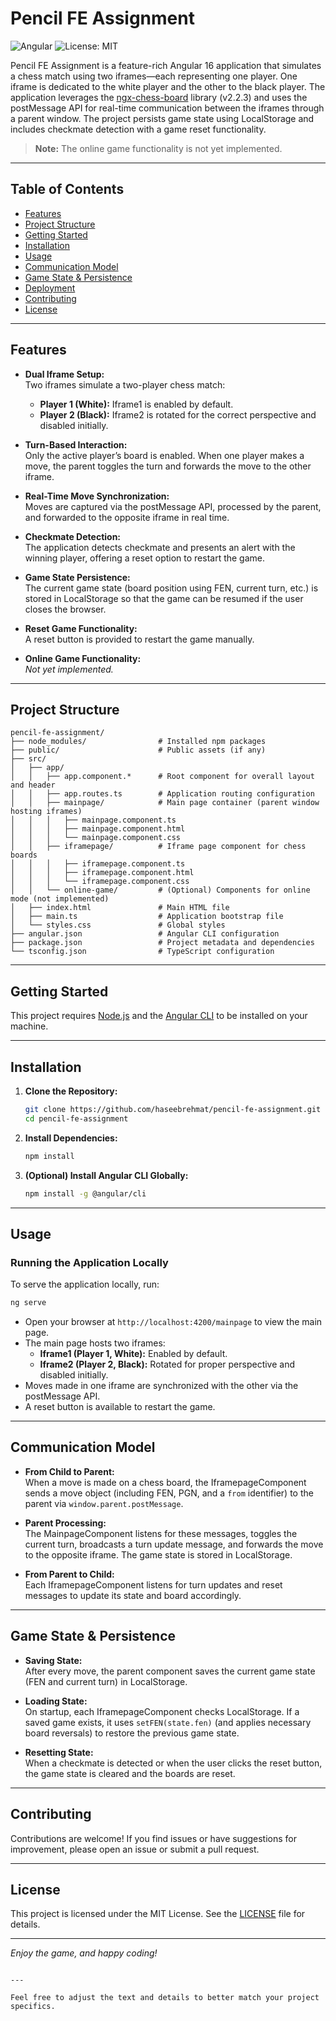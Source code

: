 # Pencil FE Assignment

![Angular](https://img.shields.io/badge/Angular-16-red)
![License: MIT](https://img.shields.io/badge/License-MIT-green)

Pencil FE Assignment is a feature-rich Angular 16 application that simulates a chess match using two iframes—each representing one player. One iframe is dedicated to the white player and the other to the black player. The application leverages the [ngx-chess-board](https://www.npmjs.com/package/ngx-chess-board) library (v2.2.3) and uses the postMessage API for real-time communication between the iframes through a parent window. The project persists game state using LocalStorage and includes checkmate detection with a game reset functionality.

> **Note:** The online game functionality is not yet implemented.

---

## Table of Contents

- [Features](#features)
- [Project Structure](#project-structure)
- [Getting Started](#getting-started)
- [Installation](#installation)
- [Usage](#usage)
- [Communication Model](#communication-model)
- [Game State & Persistence](#game-state--persistence)
- [Deployment](#deployment)
- [Contributing](#contributing)
- [License](#license)

---

## Features

- **Dual Iframe Setup:**  
  Two iframes simulate a two-player chess match:
  - **Player 1 (White):** Iframe1 is enabled by default.
  - **Player 2 (Black):** Iframe2 is rotated for the correct perspective and disabled initially.

- **Turn-Based Interaction:**  
  Only the active player’s board is enabled. When one player makes a move, the parent toggles the turn and forwards the move to the other iframe.

- **Real-Time Move Synchronization:**  
  Moves are captured via the postMessage API, processed by the parent, and forwarded to the opposite iframe in real time.

- **Checkmate Detection:**  
  The application detects checkmate and presents an alert with the winning player, offering a reset option to restart the game.

- **Game State Persistence:**  
  The current game state (board position using FEN, current turn, etc.) is stored in LocalStorage so that the game can be resumed if the user closes the browser.

- **Reset Game Functionality:**  
  A reset button is provided to restart the game manually.

- **Online Game Functionality:**  
  _Not yet implemented._

---

## Project Structure

```
pencil-fe-assignment/
├── node_modules/                # Installed npm packages
├── public/                      # Public assets (if any)
├── src/
│   ├── app/
│   │   ├── app.component.*      # Root component for overall layout and header
│   │   ├── app.routes.ts        # Application routing configuration
│   │   ├── mainpage/            # Main page container (parent window hosting iframes)
│   │   │   ├── mainpage.component.ts
│   │   │   ├── mainpage.component.html
│   │   │   └── mainpage.component.css
│   │   ├── iframepage/          # Iframe page component for chess boards
│   │   │   ├── iframepage.component.ts
│   │   │   ├── iframepage.component.html
│   │   │   └── iframepage.component.css
│   │   └── online-game/         # (Optional) Components for online mode (not implemented)
│   ├── index.html               # Main HTML file
│   ├── main.ts                  # Application bootstrap file
│   └── styles.css               # Global styles
├── angular.json                 # Angular CLI configuration
├── package.json                 # Project metadata and dependencies
└── tsconfig.json                # TypeScript configuration
```

---

## Getting Started

This project requires [Node.js](https://nodejs.org/) and the [Angular CLI](https://angular.io/cli) to be installed on your machine.

---

## Installation

1. **Clone the Repository:**

   ```bash
   git clone https://github.com/haseebrehmat/pencil-fe-assignment.git
   cd pencil-fe-assignment
   ```

2. **Install Dependencies:**

   ```bash
   npm install
   ```

3. **(Optional) Install Angular CLI Globally:**

   ```bash
   npm install -g @angular/cli
   ```

---

## Usage

### Running the Application Locally

To serve the application locally, run:

```bash
ng serve
```

- Open your browser at `http://localhost:4200/mainpage` to view the main page.
- The main page hosts two iframes:
  - **Iframe1 (Player 1, White):** Enabled by default.
  - **Iframe2 (Player 2, Black):** Rotated for proper perspective and disabled initially.
- Moves made in one iframe are synchronized with the other via the postMessage API.
- A reset button is available to restart the game.

---

## Communication Model

- **From Child to Parent:**  
  When a move is made on a chess board, the IframepageComponent sends a move object (including FEN, PGN, and a `from` identifier) to the parent via `window.parent.postMessage`.

- **Parent Processing:**  
  The MainpageComponent listens for these messages, toggles the current turn, broadcasts a turn update message, and forwards the move to the opposite iframe. The game state is stored in LocalStorage.

- **From Parent to Child:**  
  Each IframepageComponent listens for turn updates and reset messages to update its state and board accordingly.

---

## Game State & Persistence

- **Saving State:**  
  After every move, the parent component saves the current game state (FEN and current turn) in LocalStorage.

- **Loading State:**  
  On startup, each IframepageComponent checks LocalStorage. If a saved game exists, it uses `setFEN(state.fen)` (and applies necessary board reversals) to restore the previous game state.

- **Resetting State:**  
  When a checkmate is detected or when the user clicks the reset button, the game state is cleared and the boards are reset.

---

## Contributing

Contributions are welcome! If you find issues or have suggestions for improvement, please open an issue or submit a pull request.

---

## License

This project is licensed under the MIT License. See the [LICENSE](LICENSE) file for details.

---

*Enjoy the game, and happy coding!*
```

---

Feel free to adjust the text and details to better match your project specifics.
